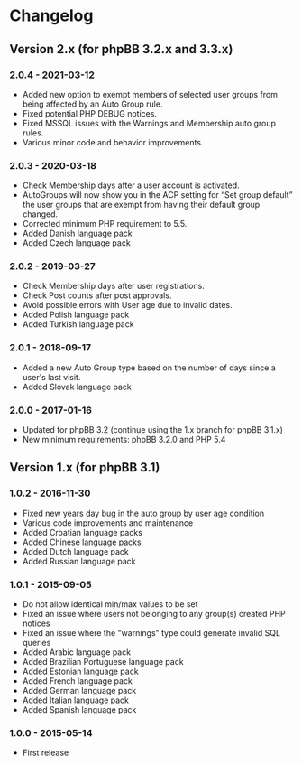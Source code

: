 # Changelog

## Version 2.x (for phpBB 3.2.x and 3.3.x)

### 2.0.4 - 2021-03-12

- Added new option to exempt members of selected user groups from being affected by an Auto Group rule.
- Fixed potential PHP DEBUG notices.
- Fixed MSSQL issues with the Warnings and Membership auto group rules.
- Various minor code and behavior improvements.

### 2.0.3 - 2020-03-18

- Check Membership days after a user account is activated.
- AutoGroups will now show you in the ACP setting for “Set group default” the user groups that are exempt from having their default group changed.
- Corrected minimum PHP requirement to 5.5.
- Added Danish language pack
- Added Czech language pack

### 2.0.2 - 2019-03-27

- Check Membership days after user registrations.
- Check Post counts after post approvals.
- Avoid possible errors with User age due to invalid dates.
- Added Polish language pack
- Added Turkish language pack

### 2.0.1 - 2018-09-17

- Added a new Auto Group type based on the number of days since a user's last visit.
- Added Slovak language pack

### 2.0.0 - 2017-01-16

- Updated for phpBB 3.2 (continue using the 1.x branch for phpBB 3.1.x)
- New minimum requirements: phpBB 3.2.0 and PHP 5.4

## Version 1.x (for phpBB 3.1)

### 1.0.2 - 2016-11-30

- Fixed new years day bug in the auto group by user age condition
- Various code improvements and maintenance
- Added Croatian language packs
- Added Chinese language packs
- Added Dutch language pack
- Added Russian language pack

### 1.0.1 - 2015-09-05

- Do not allow identical min/max values to be set
- Fixed an issue where users not belonging to any group(s) created PHP notices
- Fixed an issue where the "warnings" type could generate invalid SQL queries
- Added Arabic language pack
- Added Brazilian Portuguese language pack
- Added Estonian language pack
- Added French language pack
- Added German language pack
- Added Italian language pack
- Added Spanish language pack

### 1.0.0 - 2015-05-14

- First release
